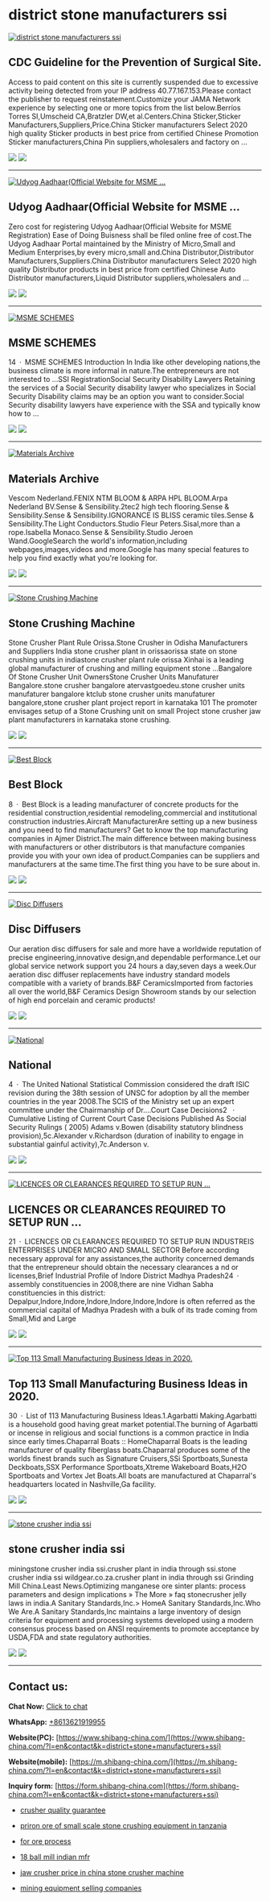 # district stone manufacturers ssi

<a href="https://swt.shibang-china.com/?l=en&img&k=district+stone+manufacturers+ssi" target="_blank">![district stone manufacturers ssi](http://static.shibang-china.com/all-800x300/739.jpg)</a>

## CDC Guideline for the Prevention of Surgical Site.
Access to paid content on this site is currently suspended due to excessive activity being detected from your IP address 40.77.167.153.Please contact the publisher to request reinstatement.Customize your JAMA Network experience by selecting one or more topics from the list below.Berr&#237;os Torres SI,Umscheid CA,Bratzler DW,et al.Centers.China Sticker,Sticker Manufacturers,Suppliers,Price.China Sticker manufacturers Select 2020 high quality Sticker products in best price from certified Chinese Promotion Sticker manufacturers,China Pin suppliers,wholesalers and factory on …


<a href="https://whatsapp.shibangsoft.com/WhatsApp.php" target="_blank" title="WhatsApp">![](http://static.shibang-china.com/icon/whatsapp.png)</a> <a href="https://swt.shibang-china.com/?l=en&icon&k=district+stone+manufacturers+ssi" target="_blank">![](http://static.shibang-china.com/icon/chat-en.png)</a>

---

<a href="https://swt.shibang-china.com/?l=en&img&k=district+stone+manufacturers+ssi" target="_blank">![Udyog Aadhaar(Official Website for MSME …](http://static.shibang-china.com/all-800x300/21.jpg)</a>

## Udyog Aadhaar(Official Website for MSME …
Zero cost for registering Udyog Aadhaar(Official Website for MSME Registration) Ease of Doing Buisness shall be filed online free of cost.The Udyog Aadhaar Portal maintained by the Ministry of Micro,Small and Medium Enterprises,by every micro,small and.China Distributor,Distributor Manufacturers,Suppliers.China Distributor manufacturers Select 2020 high quality Distributor products in best price from certified Chinese Auto Distributor manufacturers,Liquid Distributor suppliers,wholesalers and …


<a href="https://whatsapp.shibangsoft.com/WhatsApp.php" target="_blank" title="WhatsApp">![](http://static.shibang-china.com/icon/whatsapp.png)</a> <a href="https://swt.shibang-china.com/?l=en&icon&k=district+stone+manufacturers+ssi" target="_blank">![](http://static.shibang-china.com/icon/chat-en.png)</a>

---

<a href="https://swt.shibang-china.com/?l=en&img&k=district+stone+manufacturers+ssi" target="_blank">![MSME SCHEMES](http://static.shibang-china.com/all-800x300/1451.jpg)</a>

## MSME SCHEMES
14&ensp;&#0183;&ensp;MSME SCHEMES Introduction In India like other developing nations,the business climate is more informal in nature.The entrepreneurs are not interested to …SSI RegistrationSocial Security Disability Lawyers Retaining the services of a Social Security disability lawyer who specializes in Social Security Disability claims may be an option you want to consider.Social Security disability lawyers have experience with the SSA and typically know how to …


<a href="https://whatsapp.shibangsoft.com/WhatsApp.php" target="_blank" title="WhatsApp">![](http://static.shibang-china.com/icon/whatsapp.png)</a> <a href="https://swt.shibang-china.com/?l=en&icon&k=district+stone+manufacturers+ssi" target="_blank">![](http://static.shibang-china.com/icon/chat-en.png)</a>

---

<a href="https://swt.shibang-china.com/?l=en&img&k=district+stone+manufacturers+ssi" target="_blank">![Materials Archive](http://static.shibang-china.com/all-800x300/1516.jpg)</a>

## Materials Archive
Vescom Nederland.FENIX NTM BLOOM &amp; ARPA HPL BLOOM.Arpa Nederland BV.Sense &amp; Sensibility.2tec2 high tech flooring.Sense &amp; Sensibility.Sense &amp; Sensibility.IGNORANCE IS BLISS ceramic tiles.Sense &amp; Sensibility.The Light Conductors.Studio Fleur Peters.Sisal,more than a rope.Isabella Monaco.Sense &amp; Sensibility.Studio Jeroen Wand.GoogleSearch the world's information,including webpages,images,videos and more.Google has many special features to help you find exactly what you're looking for.


<a href="https://whatsapp.shibangsoft.com/WhatsApp.php" target="_blank" title="WhatsApp">![](http://static.shibang-china.com/icon/whatsapp.png)</a> <a href="https://swt.shibang-china.com/?l=en&icon&k=district+stone+manufacturers+ssi" target="_blank">![](http://static.shibang-china.com/icon/chat-en.png)</a>

---

<a href="https://swt.shibang-china.com/?l=en&img&k=district+stone+manufacturers+ssi" target="_blank">![Stone Crushing Machine](http://static.shibang-china.com/all-800x300/688.jpg)</a>

## Stone Crushing Machine
Stone Crusher Plant Rule Orissa.Stone Crusher in Odisha Manufacturers and Suppliers India stone crusher plant in orissaorissa state on stone crushing units in indiastone crusher plant rule orissa Xinhai is a leading global manufacturer of crushing and milling equipment stone …Bangalore Of Stone Crusher Unit OwnersStone Crusher Units Manufaturer Bangalore.stone crusher bangalore atervastgoedeu.stone crusher units manufaturer bangalore ktclub stone crusher units manufaturer bangalore,stone crusher plant project report in karnataka 101 The promoter envisages setup of a Stone Crushing unit on small Project stone crusher jaw plant manufacturers in karnataka stone crushing.


<a href="https://whatsapp.shibangsoft.com/WhatsApp.php" target="_blank" title="WhatsApp">![](http://static.shibang-china.com/icon/whatsapp.png)</a> <a href="https://swt.shibang-china.com/?l=en&icon&k=district+stone+manufacturers+ssi" target="_blank">![](http://static.shibang-china.com/icon/chat-en.png)</a>

---

<a href="https://swt.shibang-china.com/?l=en&img&k=district+stone+manufacturers+ssi" target="_blank">![Best Block](http://static.shibang-china.com/all-800x300/1139.jpg)</a>

## Best Block
8&ensp;&#0183;&ensp;Best Block is a leading manufacturer of concrete products for the residential construction,residential remodeling,commercial and institutional construction industries.Aircraft ManufacturerAre setting up a new business and you need to find manufacturers? Get to know the top manufacturing companies in Ajmer District.The main difference between making business with manufacturers or other distributors is that manufacture companies provide you with your own idea of product.Companies can be suppliers and manufacturers at the same time.The first thing you have to be sure about in.


<a href="https://whatsapp.shibangsoft.com/WhatsApp.php" target="_blank" title="WhatsApp">![](http://static.shibang-china.com/icon/whatsapp.png)</a> <a href="https://swt.shibang-china.com/?l=en&icon&k=district+stone+manufacturers+ssi" target="_blank">![](http://static.shibang-china.com/icon/chat-en.png)</a>

---

<a href="https://swt.shibang-china.com/?l=en&img&k=district+stone+manufacturers+ssi" target="_blank">![Disc Diffusers](http://static.shibang-china.com/all-800x300/337.jpg)</a>

## Disc Diffusers
Our aeration disc diffusers for sale and more have a worldwide reputation of precise engineering,innovative design,and dependable performance.Let our global service network support you 24 hours a day,seven days a week.Our aeration disc diffuser replacements have industry standard models compatible with a variety of brands.B&amp;F CeramicsImported from factories all over the world,B&amp;F Ceramics Design Showroom stands by our selection of high end porcelain and ceramic products!


<a href="https://whatsapp.shibangsoft.com/WhatsApp.php" target="_blank" title="WhatsApp">![](http://static.shibang-china.com/icon/whatsapp.png)</a> <a href="https://swt.shibang-china.com/?l=en&icon&k=district+stone+manufacturers+ssi" target="_blank">![](http://static.shibang-china.com/icon/chat-en.png)</a>

---

<a href="https://swt.shibang-china.com/?l=en&img&k=district+stone+manufacturers+ssi" target="_blank">![National](http://static.shibang-china.com/all-800x300/1249.jpg)</a>

## National
4&ensp;&#0183;&ensp;The United National Statistical Commission considered the draft ISIC revision during the 38th session of UNSC for adoption by all the member countries in the year 2008.The SCIS of the Ministry set up an expert committee under the Chairmanship of Dr.…Court Case Decisions2 &ensp;&#0183;&ensp;Cumulative Listing of Current Court Case Decisions Published As Social Security Rulings ( 2005) Adams v.Bowen (disability statutory blindness provision),5c.Alexander v.Richardson (duration of inability to engage in substantial gainful activity),7c.Anderson v.


<a href="https://whatsapp.shibangsoft.com/WhatsApp.php" target="_blank" title="WhatsApp">![](http://static.shibang-china.com/icon/whatsapp.png)</a> <a href="https://swt.shibang-china.com/?l=en&icon&k=district+stone+manufacturers+ssi" target="_blank">![](http://static.shibang-china.com/icon/chat-en.png)</a>

---

<a href="https://swt.shibang-china.com/?l=en&img&k=district+stone+manufacturers+ssi" target="_blank">![LICENCES OR CLEARANCES REQUIRED TO SETUP RUN …](http://static.shibang-china.com/all-800x300/1349.jpg)</a>

## LICENCES OR CLEARANCES REQUIRED TO SETUP RUN …
21&ensp;&#0183;&ensp;LICENCES OR CLEARANCES REQUIRED TO SETUP RUN INDUSTREIS ENTERPRISES UNDER MICRO AND SMALL SECTOR Before according necessary approval for any assistances,the authority concerned demands that the entrepreneur should obtain the necessary clearances a nd or licenses,Brief Industrial Profile of Indore District Madhya Pradesh24&ensp;&#0183;&ensp;assembly constituencies in 2008,there are nine Vidhan Sabha constituencies in this district: Depalpur,Indore,Indore,Indore,Indore,Indore,Indore is often referred as the commercial capital of Madhya Pradesh with a bulk of its trade coming from Small,Mid and Large


<a href="https://whatsapp.shibangsoft.com/WhatsApp.php" target="_blank" title="WhatsApp">![](http://static.shibang-china.com/icon/whatsapp.png)</a> <a href="https://swt.shibang-china.com/?l=en&icon&k=district+stone+manufacturers+ssi" target="_blank">![](http://static.shibang-china.com/icon/chat-en.png)</a>

---

<a href="https://swt.shibang-china.com/?l=en&img&k=district+stone+manufacturers+ssi" target="_blank">![Top 113 Small Manufacturing Business Ideas in 2020.](http://static.shibang-china.com/all-800x300/700.jpg)</a>

## Top 113 Small Manufacturing Business Ideas in 2020.
30&ensp;&#0183;&ensp;List of 113 Manufacturing Business Ideas.1.Agarbatti Making.Agarbatti is a household good having great market potential.The burning of Agarbatti or incense in religious and social functions is a common practice in India since early times.Chaparral Boats :: HomeChaparral Boats is the leading manufacturer of quality fiberglass boats.Chaparral produces some of the worlds finest brands such as Signature Cruisers,SSi Sportboats,Sunesta Deckboats,SSX Performance Sportboats,Xtreme Wakeboard Boats,H2O Sportboats and Vortex Jet Boats.All boats are manufactured at Chaparral's headquarters located in Nashville,Ga facility.


<a href="https://whatsapp.shibangsoft.com/WhatsApp.php" target="_blank" title="WhatsApp">![](http://static.shibang-china.com/icon/whatsapp.png)</a> <a href="https://swt.shibang-china.com/?l=en&icon&k=district+stone+manufacturers+ssi" target="_blank">![](http://static.shibang-china.com/icon/chat-en.png)</a>

---

<a href="https://swt.shibang-china.com/?l=en&img&k=district+stone+manufacturers+ssi" target="_blank">![stone crusher india ssi](http://static.shibang-china.com/all-800x300/593.jpg)</a>

## stone crusher india ssi
miningstone crusher india ssi.crusher plant in india through ssi.stone crusher india ssi wildgear.co.za.crusher plant in india through ssi Grinding Mill China.Least News.Optimizing manganese ore sinter plants: process parameters and design implications &#187; The More &#187; faq stonecrusher jelly laws in india.A Sanitary Standards,Inc.&gt; HomeA Sanitary Standards,Inc.Who We Are.A Sanitary Standards,Inc maintains a large inventory of design criteria for equipment and processing systems developed using a modern consensus process based on ANSI requirements to promote acceptance by USDA,FDA and state regulatory authorities.


<a href="https://whatsapp.shibangsoft.com/WhatsApp.php" target="_blank" title="WhatsApp">![](http://static.shibang-china.com/icon/whatsapp.png)</a> <a href="https://swt.shibang-china.com/?l=en&icon&k=district+stone+manufacturers+ssi" target="_blank">![](http://static.shibang-china.com/icon/chat-en.png)</a>

---
## Contact us:

**Chat Now:** [Click to chat](https://swt.shibang-china.com?l=en&contact&k=district+stone+manufacturers+ssi)

**WhatsApp:**  [+8613621919955](https://whatsapp.shibangsoft.com/WhatsApp.php)

**Website(PC):** [https://www.shibang-china.com/](https://www.shibang-china.com/?l=en&contact&k=district+stone+manufacturers+ssi)

**Website(mobile):** [https://m.shibang-china.com/](https://m.shibang-china.com/?l=en&contact&k=district+stone+manufacturers+ssi)

**Inquiry form:** [https://form.shibang-china.com](https://form.shibang-china.com?l=en&contact&k=district+stone+manufacturers+ssi)

* [crusher quality guarantee](../147/crusher%20quality%20guarantee.md)

* [priron ore of small scale stone crushing equipment in tanzania](../142/priron%20ore%20of%20small%20scale%20stone%20crushing%20equipment%20in%20tanzania.md)

* [for ore process](../148/for%20ore%20process.md)

* [18 ball mill indian mfr](../142/18%20ball%20mill%20indian%20mfr.md)

* [jaw crusher price in china stone crusher machine](../144/jaw%20crusher%20price%20in%20china%20stone%20crusher%20machine.md)

* [mining equipment selling companies](../142/mining%20equipment%20selling%20companies.md)